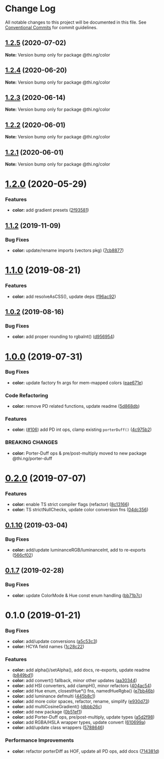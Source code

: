 # Change Log

All notable changes to this project will be documented in this file.
See [Conventional Commits](https://conventionalcommits.org) for commit guidelines.

## [1.2.5](https://github.com/thi-ng/umbrella/compare/@thi.ng/color@1.2.4...@thi.ng/color@1.2.5) (2020-07-02)

**Note:** Version bump only for package @thi.ng/color





## [1.2.4](https://github.com/thi-ng/umbrella/compare/@thi.ng/color@1.2.3...@thi.ng/color@1.2.4) (2020-06-20)

**Note:** Version bump only for package @thi.ng/color





## [1.2.3](https://github.com/thi-ng/umbrella/compare/@thi.ng/color@1.2.2...@thi.ng/color@1.2.3) (2020-06-14)

**Note:** Version bump only for package @thi.ng/color





## [1.2.2](https://github.com/thi-ng/umbrella/compare/@thi.ng/color@1.2.1...@thi.ng/color@1.2.2) (2020-06-01)

**Note:** Version bump only for package @thi.ng/color





## [1.2.1](https://github.com/thi-ng/umbrella/compare/@thi.ng/color@1.2.0...@thi.ng/color@1.2.1) (2020-06-01)

**Note:** Version bump only for package @thi.ng/color





# [1.2.0](https://github.com/thi-ng/umbrella/compare/@thi.ng/color@1.1.21...@thi.ng/color@1.2.0) (2020-05-29)


### Features

* **color:** add gradient presets ([2f93581](https://github.com/thi-ng/umbrella/commit/2f93581ca69f79df38ee6aa2697632c572fb55fc))





## [1.1.2](https://github.com/thi-ng/umbrella/compare/@thi.ng/color@1.1.1...@thi.ng/color@1.1.2) (2019-11-09)

### Bug Fixes

* **color:** update/rename imports (vectors pkg) ([7cb8877](https://github.com/thi-ng/umbrella/commit/7cb88771f88fc329a2728d9f86a18faf04ab0c35))

# [1.1.0](https://github.com/thi-ng/umbrella/compare/@thi.ng/color@1.0.3...@thi.ng/color@1.1.0) (2019-08-21)

### Features

* **color:** add resolveAsCSS(), update deps ([f96ac92](https://github.com/thi-ng/umbrella/commit/f96ac92))

## [1.0.2](https://github.com/thi-ng/umbrella/compare/@thi.ng/color@1.0.1...@thi.ng/color@1.0.2) (2019-08-16)

### Bug Fixes

* **color:** add proper rounding to rgbaInt() ([d956954](https://github.com/thi-ng/umbrella/commit/d956954))

# [1.0.0](https://github.com/thi-ng/umbrella/compare/@thi.ng/color@0.2.2...@thi.ng/color@1.0.0) (2019-07-31)

### Bug Fixes

* **color:** update factory fn args for mem-mapped colors ([eae671e](https://github.com/thi-ng/umbrella/commit/eae671e))

### Code Refactoring

* **color:** remove PD related functions, update readme ([5d868db](https://github.com/thi-ng/umbrella/commit/5d868db))

### Features

* **color:** ([#106](https://github.com/thi-ng/umbrella/issues/106)) add PD int ops, clamp existing `porterDuff()` ([4c975b2](https://github.com/thi-ng/umbrella/commit/4c975b2))

### BREAKING CHANGES

* **color:** Porter-Duff ops & pre/post-multiply moved to
new package @thi.ng/porter-duff

# [0.2.0](https://github.com/thi-ng/umbrella/compare/@thi.ng/color@0.1.21...@thi.ng/color@0.2.0) (2019-07-07)

### Features

* **color:** enable TS strict compiler flags (refactor) ([8c13166](https://github.com/thi-ng/umbrella/commit/8c13166))
* **color:** TS strictNullChecks, update color conversion fns ([04dc356](https://github.com/thi-ng/umbrella/commit/04dc356))

## [0.1.10](https://github.com/thi-ng/umbrella/compare/@thi.ng/color@0.1.9...@thi.ng/color@0.1.10) (2019-03-04)

### Bug Fixes

* **color:** add/update luminanceRGB/luminanceInt, add to re-exports ([566cf02](https://github.com/thi-ng/umbrella/commit/566cf02))

## [0.1.7](https://github.com/thi-ng/umbrella/compare/@thi.ng/color@0.1.6...@thi.ng/color@0.1.7) (2019-02-28)

### Bug Fixes

* **color:** update ColorMode & Hue const enum handling ([bb71b7c](https://github.com/thi-ng/umbrella/commit/bb71b7c))

# 0.1.0 (2019-01-21)

### Bug Fixes

* **color:** add/update conversions ([a5c53c3](https://github.com/thi-ng/umbrella/commit/a5c53c3))
* **color:** HCYA field names ([1c28c22](https://github.com/thi-ng/umbrella/commit/1c28c22))

### Features

* **color:** add alpha()/setAlpha(), add docs, re-exports, update readme ([b849bd1](https://github.com/thi-ng/umbrella/commit/b849bd1))
* **color:** add convert() fallback, minor other updates ([aa30344](https://github.com/thi-ng/umbrella/commit/aa30344))
* **color:** add HSI converters, add clampH(), minor refactors ([404ac54](https://github.com/thi-ng/umbrella/commit/404ac54))
* **color:** add Hue enum, closestHue*() fns, namedHueRgba() ([e7bb46b](https://github.com/thi-ng/umbrella/commit/e7bb46b))
* **color:** add luminance defmulti ([445b8c1](https://github.com/thi-ng/umbrella/commit/445b8c1))
* **color:** add more color spaces, refactor, rename, simplify ([e930d73](https://github.com/thi-ng/umbrella/commit/e930d73))
* **color:** add multiCosineGradient() ([dbbb26c](https://github.com/thi-ng/umbrella/commit/dbbb26c))
* **color:** add new package ([0b51ef1](https://github.com/thi-ng/umbrella/commit/0b51ef1))
* **color:** add Porter-Duff ops, pre/post-multiply, update types ([a5d2f98](https://github.com/thi-ng/umbrella/commit/a5d2f98))
* **color:** add RGBA/HSLA wrapper types, update convert ([610699a](https://github.com/thi-ng/umbrella/commit/610699a))
* **color:** add/update class wrappers ([5788646](https://github.com/thi-ng/umbrella/commit/5788646))

### Performance Improvements

* **color:** refactor porterDiff as HOF, update all PD ops, add docs ([714381d](https://github.com/thi-ng/umbrella/commit/714381d))
